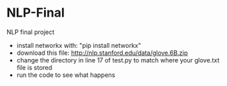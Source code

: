 # NLP-Final
NLP final project

- install networkx with: "pip install networkx"
- download this file: http://nlp.stanford.edu/data/glove.6B.zip
- change the directory in line 17 of test.py to match where your glove.txt file is stored
- run the code to see what happens
